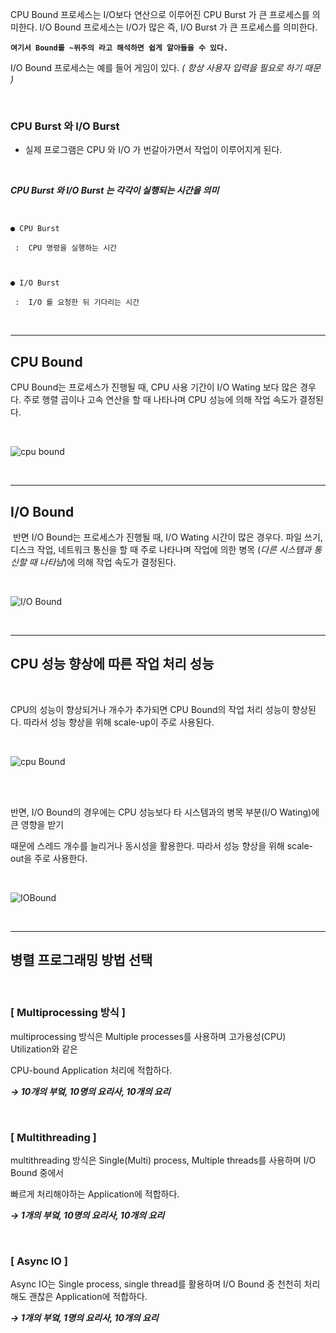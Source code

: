 CPU Bound 프로세스는 I/O보다 연산으로 이루어진 CPU Burst 가 큰 프로세스를 의미한다.
I/O Bound 프로세스는 I/O가 많은 즉, I/O Burst 가 큰 프로세스를 의미한다.


**`여기서 Bound를 ~위주의 라고 해석하면 쉽게 알아들을 수 있다.`**

 

I/O Bound 프로세스는 예를 들어 게임이 있다. *( 항상 사용자 입력을 필요로 하기 때문 )*

​
​

### CPU Burst 와 I/O Burst

- 실제 프로그램은 CPU 와 I/O 가 번갈아가면서 작업이 이루어지게 된다.

​

***CPU Burst 와 I/O Burst 는 각각이 실행되는 시간을 의미***

<br>

```
● CPU Burst

 :  CPU 명령을 실행하는 시간

​

● I/O Burst

 :  I/O 를 요청한 뒤 기다리는 시간
 ```

<Br>

---

## CPU Bound


CPU Bound는 프로세스가 진행될 때, CPU 사용 기간이 I/O Wating 보다 많은 경우다. 주로 행렬 곱이나 고속 연산을 할 때 나타나며 CPU 성능에 의해 작업 속도가 결정된다.

<br>

![cpu bound](https://velog.velcdn.com/images%2Fcarrykim%2Fpost%2F5b267c31-7456-4590-9102-354d1f531ea9%2Fimage.png)

<Br>

---

## I/O Bound

​
반면 I/O Bound는 프로세스가 진행될 때, I/O Wating 시간이 많은 경우다. 
파일 쓰기, 디스크 작업, 네트워크 통신을 할 때 주로 나타나며 작업에 의한 병목 (*다른 시스템과 통신할 때 나타남*)에 의해 작업 속도가 결정된다.

<Br>

![I/O Bound](https://velog.velcdn.com/images%2Fcarrykim%2Fpost%2F14e0a97d-0df8-40f1-a345-e5a57605eef6%2Fimage.png)

<br>

---

## CPU 성능 향상에 따른 작업 처리 성능

<br>

CPU의 성능이 향상되거나 개수가 추가되면 CPU Bound의 작업 처리 성능이 향상된다. 따라서 성능 향상을 위해 scale-up이 주로 사용된다.

<br>

![cpu Bound](https://velog.velcdn.com/images%2Fcarrykim%2Fpost%2F81cc6ea4-b8ec-462a-a2cb-d98c02c6b5cd%2Fimage.png)

<br>
<br>

반면, I/O Bound의 경우에는 CPU 성능보다 타 시스템과의 병목 부분(I/O Wating)에 큰 영향을 받기 

때문에 스레드 개수를 늘리거나 동시성을 활용한다. 따라서 성능 향상을 위해 scale-out을 주로 사용한다.

<br>

![IOBound](https://velog.velcdn.com/images%2Fcarrykim%2Fpost%2F9865edd3-7b1f-474a-9656-3555be1e92d9%2Fimage.png)

<br>

---

## 병렬 프로그래밍 방법 선택

​

### [ Multiprocessing 방식 ]

multiprocessing 방식은 Multiple processes를 사용하며 고가용성(CPU) Utilization와 같은 

CPU-bound Application 처리에 적합하다.

***→ 10개의 부엌, 10명의 요리사, 10개의 요리***

​

### [ Multithreading ]

multithreading 방식은 Single(Multi) process, Multiple threads를 사용하며 I/O Bound 중에서 

빠르게 처리해야하는 Application에 적합하다.

***→ 1개의 부엌, 10명의 요리사, 10개의 요리***

​

### [ Async IO ]

Async IO는 Single process, single thread를 활용하며 I/O Bound 중 천천히 처리해도 괜찮은 Application에 적합하다.

***→ 1개의 부엌, 1명의 요리사, 10개의 요리***

<br>


